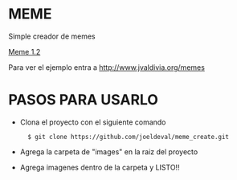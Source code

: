 # MEME 
Simple creador de memes

<a href="http://www.jvaldivia.org/memes">Meme 1.2</a>

Para ver el ejemplo entra a http://www.jvaldivia.org/memes

# PASOS PARA USARLO

- Clona el proyecto con el siguiente comando

		$ git clone https://github.com/joeldeval/meme_create.git

- Agrega la carpeta de "images" en la raiz del proyecto

- Agrega imagenes dentro de la carpeta y LISTO!!